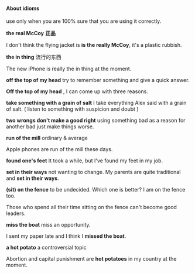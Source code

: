#### About idioms

use only when you are 100% sure that you are using it correctly.

**the real McCoy**  **正品**

I don't think the flying jacket is **is the really McCoy**, it's a plastic rubbish.

**the in thing** 流行的东西

The new iPhone is really the in thing at the moment.

**off the top of my head** try to remember something and give a quick answer.

**Off the top of my head** , I can come up with three reasons.

**take something with a grain of salt**  I take everything Alex said with a grain of salt. ( listen to something with suspicion and doubt )

**two wrongs don't make a good right** using something bad as a reason for another bad just make things worse.

**run of the mill** ordinary & average

Apple phones are run of the mill these days.

**found one's feet** It took a while, but I've found my feet in my job.

**set in their ways**  not wanting to change.  My parents are quite traditional and **set in their ways**.

**(sit) on the fence** to be undecided. Which one is better? I am on the fence too.

Those who spend all their time sitting on the fence can't become good leaders.

**miss the boat** miss an opportunity.

I sent my paper late and I think I **missed the boat**.

**a hot potato**  a controversial topic

Abortion and capital punishment are **hot potatoes** in my country at the moment.

